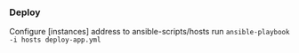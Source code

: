 ### Deploy
Configure [instances] address to ansible-scripts/hosts
run ```ansible-playbook -i hosts deploy-app.yml```

